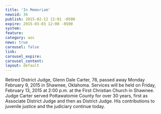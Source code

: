```yaml
---
title: 'In Memoriam'
newsid: 36
publish: 2015-02-12 12:01 -0500
expire: 2015-03-03 12:00 -0500
system: 
feature: 
category: aoc
news: true
carousel: false
link: 
carousel_expire: 
carousel_content: 
layout: default
---
```

<p>Retired District Judge, Glenn Dale Carter, 78, passed away Monday February 9, 2015 in Shawnee, Oklahoma. Services will be held on Friday, February 13, 2015 at 2:00 p.m. at the First Christian Church in Shawnee. Judge Carter served Pottawatomie County for over 30 years, first as Associate District Judge and then as District Judge. His contributions to juvenile justice and the judiciary continue today.</p>